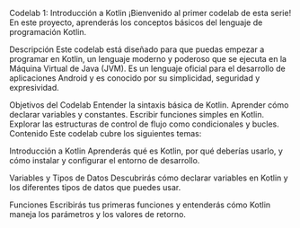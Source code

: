 Codelab 1: Introducción a Kotlin
¡Bienvenido al primer codelab de esta serie! En este proyecto, aprenderás los conceptos básicos del lenguaje de programación Kotlin.

Descripción
Este codelab está diseñado para que puedas empezar a programar en Kotlin, un lenguaje moderno y poderoso que se ejecuta en la Máquina Virtual de Java (JVM). Es un lenguaje oficial para el desarrollo de aplicaciones Android y es conocido por su simplicidad, seguridad y expresividad.

Objetivos del Codelab
Entender la sintaxis básica de Kotlin.
Aprender cómo declarar variables y constantes.
Escribir funciones simples en Kotlin.
Explorar las estructuras de control de flujo como condicionales y bucles.
Contenido
Este codelab cubre los siguientes temas:

Introducción a Kotlin
Aprenderás qué es Kotlin, por qué deberías usarlo, y cómo instalar y configurar el entorno de desarrollo.

Variables y Tipos de Datos
Descubrirás cómo declarar variables en Kotlin y los diferentes tipos de datos que puedes usar.

Funciones
Escribirás tus primeras funciones y entenderás cómo Kotlin maneja los parámetros y los valores de retorno.
